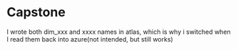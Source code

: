 # Capstone
I wrote both dim_xxx and xxxx names in atlas, which is why i switched when I read them back into azure(not intended, but still works)
